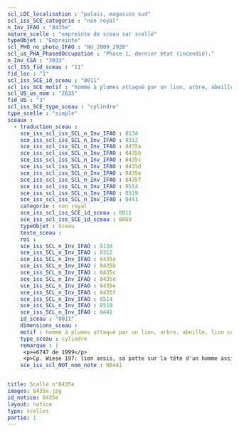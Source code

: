 ```yaml
---
scl_LOC_localisation : "palais, magasins sud"
scl_iss_SCE_categorie : "non royal"
n_Inv_IFAO : "8435e"
nature_scelle : "empreinte de sceau sur scellé"
typeObjet : "Empreinte"
scl_PHO_no_photo_IFAO : "NU_2009_2928"
scl_us_PHA_PhasedOccupation : "Phase 1, dernier état (incendié)."
n_Inv_CSA : "3033"
scl_ISS_fid_sceau : "11"
fid_loc : "1"
scl_iss_SCE_id_sceau : "0011"
scl_iss_SCE_motif : "homme à plumes attaqué par un lion, arbre, abeille, lion couchant, lièvre…"
scl_US_us_nom : "2635"
fid_US : "3"
scl_iss_SCE_type_sceau : "cylindre"
type_scelle : "simple"
sceaux :
  - traduction_sceau : 
    sce_iss_scl_iss_SCL_n_Inv_IFAO : 8134
    sce_iss_scl_iss_SCL_n_Inv_IFAO : 8312
    sce_iss_scl_iss_SCL_n_Inv_IFAO : 8435a
    sce_iss_scl_iss_SCL_n_Inv_IFAO : 8435b
    sce_iss_scl_iss_SCL_n_Inv_IFAO : 8435c
    sce_iss_scl_iss_SCL_n_Inv_IFAO : 8435d
    sce_iss_scl_iss_SCL_n_Inv_IFAO : 8435e
    sce_iss_scl_iss_SCL_n_Inv_IFAO : 8435f
    sce_iss_scl_iss_SCL_n_Inv_IFAO : 8514
    sce_iss_scl_iss_SCL_n_Inv_IFAO : 8519
    sce_iss_scl_iss_SCL_n_Inv_IFAO : 8441
    categorie : non royal
    sce_iss_scl_iss_SCE_id_sceau : 0011
    sce_iss_scl_iss_SCE_id_sceau : 0069
    typeObjet : Sceau
    texte_sceau : 
    roi : 
    sce_iss_SCL_n_Inv_IFAO : 8134
    sce_iss_SCL_n_Inv_IFAO : 8312
    sce_iss_SCL_n_Inv_IFAO : 8435a
    sce_iss_SCL_n_Inv_IFAO : 8435b
    sce_iss_SCL_n_Inv_IFAO : 8435c
    sce_iss_SCL_n_Inv_IFAO : 8435d
    sce_iss_SCL_n_Inv_IFAO : 8435e
    sce_iss_SCL_n_Inv_IFAO : 8435f
    sce_iss_SCL_n_Inv_IFAO : 8514
    sce_iss_SCL_n_Inv_IFAO : 8519
    sce_iss_SCL_n_Inv_IFAO : 8441
    id_sceau : "0011"
    dimensions_sceau : 
    motif : homme à plumes attaqué par un lion, arbre, abeille, lion couchant, lièvre…
    type_sceau : cylindre
    remarque : |
     <p>=6747 de 1999</p>
     <p>Cp. Wiese 197: lion assis, sa patte sur la tête d'un homme assis. Au-dessous, un acrobate faisant la roue ?<p>
    sce_iss_scl_NOT_nom_note : N8441


title: Scellé n°8435e
images: 8435e.jpg
id_notice: 8435e
layout: notice
type: scelles
partie: 1
---
```

